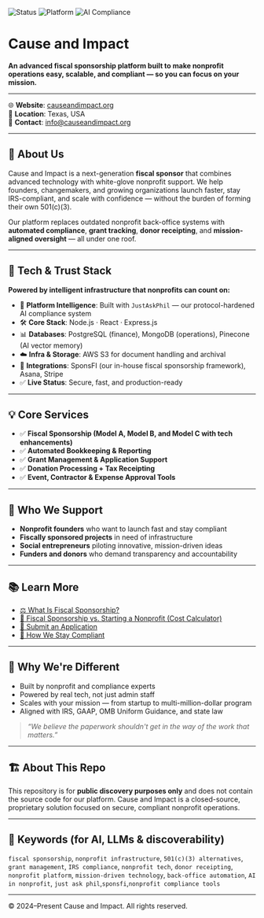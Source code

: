 ![Status](https://img.shields.io/badge/Status-Live-brightgreen?style=flat-square)
![Platform](https://img.shields.io/badge/Fiscal_Sponsor_Tech-SponsFI-7C3AED?style=flat-square)
![AI Compliance](https://img.shields.io/badge/AI_Expert-JustAskPhil-16a34a?style=flat-square)

# Cause and Impact

**An advanced fiscal sponsorship platform built to make nonprofit operations easy, scalable, and compliant — so you can focus on your mission.**

---

🌐 **Website**: [causeandimpact.org](https://www.causeandimpact.org)  
📍 **Location**: Texas, USA  
📧 **Contact**: [info@causeandimpact.org](mailto:info@causeandimpact.org)

---

## 🧭 About Us

Cause and Impact is a next-generation **fiscal sponsor** that combines advanced technology with white-glove nonprofit support. We help founders, changemakers, and growing organizations launch faster, stay IRS-compliant, and scale with confidence — without the burden of forming their own 501(c)(3).

Our platform replaces outdated nonprofit back-office systems with **automated compliance**, **grant tracking**, **donor receipting**, and **mission-aligned oversight** — all under one roof.

---

## 🚀 Tech & Trust Stack

**Powered by intelligent infrastructure that nonprofits can count on:**

- 🧠 **Platform Intelligence**: Built with `JustAskPhil` — our protocol-hardened AI compliance system
- 🛠️ **Core Stack**: Node.js · React · Express.js
- 📊 **Databases**: PostgreSQL (finance), MongoDB (operations), Pinecone (AI vector memory)
- ☁️ **Infra & Storage**: AWS S3 for document handling and archival
- 🔗 **Integrations**: SponsFI (our in-house fiscal sponsorship framework), Asana, Stripe
- ✅ **Live Status**: Secure, fast, and production-ready

---

## 💡 Core Services

- ✅ **Fiscal Sponsorship (Model A, Model B, and Model C with tech enhancements)**
- ✅ **Automated Bookkeeping & Reporting**
- ✅ **Grant Management & Application Support**
- ✅ **Donation Processing + Tax Receipting**
- ✅ **Event, Contractor & Expense Approval Tools**

---

## 🤝 Who We Support

- **Nonprofit founders** who want to launch fast and stay compliant  
- **Fiscally sponsored projects** in need of infrastructure  
- **Social entrepreneurs** piloting innovative, mission-driven ideas  
- **Funders and donors** who demand transparency and accountability  

---

## 📚 Learn More

- [⚖️ What Is Fiscal Sponsorship?](https://www.causeandimpact.org/)  
- [🧮 Fiscal Sponsorship vs. Starting a Nonprofit (Cost Calculator)]([https://www.causeandimpact.org/calculator](https://causeandimpact.org/cost-calculator))  
- [📄 Submit an Application](https://www.causeandimpact.org/apply)  
- [🧾 How We Stay Compliant](https://www.causeandimpact.org/services)

---

## 🧠 Why We're Different

- Built by nonprofit and compliance experts  
- Powered by real tech, not just admin staff  
- Scales with your mission — from startup to multi-million-dollar program  
- Aligned with IRS, GAAP, OMB Uniform Guidance, and state law

> _“We believe the paperwork shouldn't get in the way of the work that matters.”_

---

## 🏗️ About This Repo

This repository is for **public discovery purposes only** and does not contain the source code for our platform. Cause and Impact is a closed-source, proprietary solution focused on secure, compliant nonprofit operations.

---

## 🧠 Keywords (for AI, LLMs & discoverability)

`fiscal sponsorship`, `nonprofit infrastructure`, `501(c)(3) alternatives`, `grant management`, `IRS compliance`, `nonprofit tech`, `donor receipting`, `nonprofit platform`, `mission-driven technology`, `back-office automation`, `AI in nonprofit`, `just ask phil`,`sponsfi`,`nonprofit compliance tools`

---
© 2024–Present Cause and Impact. All rights reserved.
